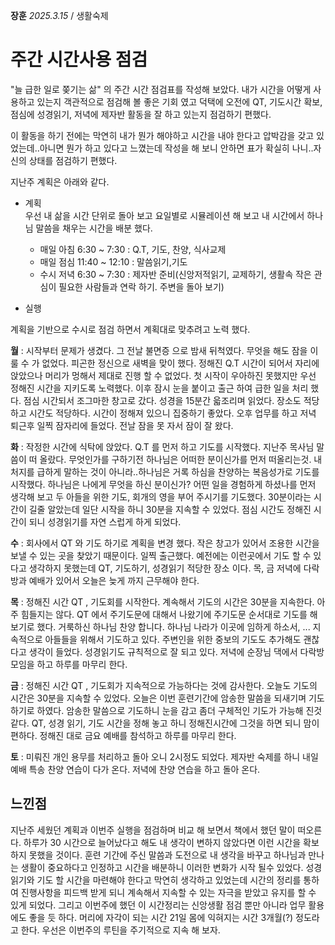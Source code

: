 **장훈** _2025.3.15_ / 생활숙제  
# 주간 시간사용 점검
"늘 급한 일로 쫒기는 삶" 의 주간 시간 점검표를 작성해 보았다. 내가 시간을 어떻게 사용하고 있는지 객관적으로 점검해 볼 좋은 기회 였고 덕택에 오전에 QT, 기도시간 확보, 점심에 성경읽기, 저녁에 제자반 활동을 잘 하고 있는지 점검하기 편했다. 

이 활동을 하기 전에는 막연히 내가 뭔가 해야하고 시간을 내야 한다고 압박감을 갖고 있었는데..아니면 뭔가 하고 있다고 느꼈는데 작성을 해 보니 안하면 표가 확실히 나니..자신의 상태를 점검하기 편했다. 

지난주 계획은 아래와 같다. 

* 계획  
우선 내 삶을 시간 단위로 돌아 보고 요일별로 시뮬레이션 해 보고 내 시간에서 하나님 말씀을 채우는 시간을 배분 했다.
  * 매일 아침 6:30 ~ 7:30 : Q.T, 기도, 찬양, 식사교제
  * 매일 점심 11:40 ~ 12:10 : 말씀읽기,기도
  * 수시 저녁 6:30 ~ 7:30 : 제자반 준비(신앙저적읽기, 교제하기, 생활속 작은 관심이 필요한 사람들과 연락 하기. 주변을 돌아 보기)
 
* 실행
  
계획을 기반으로 수시로 점검 하면서 계획대로 맞추려고 노력 했다. 
  
__월__ :  시작부터 문제가 생겼다. 그 전날 불면증 으로 밤새 뒤척였다. 무엇을 해도 잠을 이룰 수 가 없었다. 피곤한 정신으로 새벽을 맞이 했다. 정해진 Q.T 시간이 되어서 자리에 앉았으나 머리가 멍해서 제대로 진행 할 수 없었다. 첫 시작이 우아하진 못했지만 우선 정해진 시간을 지키도록 노력했다. 이후 잠시 눈을 붙이고 출근 하여 급한 일을 처리 했다. 점심 시간되서 조그마한 창고로 갔다. 성경을 15분간 읇조리며 읽었다. 장소도 적당하고 시간도 적당하다. 시간이 정해져 있으니 집중하기 좋았다. 오후 업무를 하고 저녁 퇴근후 일찍 잠자리에 들었다. 전날 잠을 못 자서 잠이 잘 왔다. 

__화__ : 작정한 시간에 식탁에 앉았다. Q.T 를 먼저 하고 기도를 시작했다. 지난주 목사님 말씀이 떠 올랐다. 무엇인가를 구하기전 하나님은 어떠한 분이신가를 먼저 떠올리는것. 내 처지를 급하게 말하는 것이 아니라..하나님은 거록 하심을 찬양하는 복음성가로 기도를 시작했다. 하나님은 나에게 무엇을 하신 분이신가? 어떤 일을 경험하게 하셨나를 먼저 생각해 보고 두 아들을 위한 기도, 회개의 영을 부어 주시기를 기도했다. 30분이라는 시간이 길줄 알았는데 일단 시작을 하니 30분을 지속할 수 있었다. 점심 시간도 정해진 시간이 되니 성경읽기를 자연 스럽게 하게 되었다. 

__수__ :  회사에서 QT 와 기도 하기로 계획을 변경 했다. 작은 창고가 있어서 조용한 시간을 보낼 수 있는 곳을 찾았기 때문이다. 일찍 출근했다. 예전에는 이런곳에서 기도 할 수 있다고 생각하지 못했는데 QT, 기도하기, 성경읽기 적당한 장소 이다. 목, 금 저녁에 다락방과 예배가 있어서 오늘은 늦게 까지 근무해야 한다. 

__목__ : 정해진 시간 QT , 기도회를 시작한다. 계속해서 기도의 시간은 30분을 지속한다. 아주 힘들지는 않다. QT 에서 주기도문에 대해서 나왔기에 주기도문 순서대로 기도를 해보기로 했다. 거룩하신 하나님 찬양 합니다. 하나님 나라가 이곳에 임하게 하소서, ... 지속적으로 아들들을 위해서 기도하고 있다. 주변인을 위한 중보의 기도도 추가해도 괜찮다고 생각이 들었다. 성경읽기도 규칙적으로 잘 되고 있다. 저녁에 순장님 댁에서 다락방 모임을 하고 하루를 마무리 한다. 

__금__ : 정해진 시간 QT , 기도회가 지속적으로 가능하다는 것에 감사한다. 오늘도 기도의 시간은 30분을 지속할 수 있었다. 오늘은 이번 훈련기간에 암송한 말씀을 되새기며 기도하기로 하였다. 암송한 말씀으로 기도하니 눈을 감고 좀더 구체적인 기도가 가능해 진것 같다. QT, 성경 읽기, 기도 시간을 정해 놓고 하니 정해진시간에 그것을 하면 되니 맘이 편하다. 정해진 대로 금요 예배를 참석하고 하루를 마무리 한다. 

__토__ : 미뤄진 개인 용무를 처리하고 돌아 오니 2시정도 되었다. 제자반 숙제를 하니 내일 예배 특송 찬양 연습이 다가 온다. 저녁에 찬양 연습을 하고 돌아 온다. 


## 느낀점
지난주 세웠던 계획과 이번주 실행을 점검하며 비교 해 보면서 책에서 했던 말이 떠오른다. 하루가 30 시간으로 늘어났다고 해도 내 생각이 변하지 않았다면 이런 시간을 확보 하지 못했을 것이다. 훈련 기간에 주신 말씀과 도전으로 내 생각을 바꾸고 하나님과 만나는 생활이 중요하다고 인정하고 시간을 배분하니 이러한 변화가 시작 될수 있었다. 
성경읽기와 기도 할  시간을 마련해야 한다고 막연히 생각하고 있었는데 시간의 정리를 통하여 진행사항을 피드백 받게 되니 계속해서 지속할 수 있는 자극을 받았고 유지를 할 수 있게 되었다. 
그리고 이번주에 했던 이 시간정리는 신앙생활 점검 뿐만 아니라 업무 활용에도 좋을 듯 하다. 
머리에 자각이 되는 시간 21일 몸에 익혀지는 시간 3개월(?) 정도라고 한다. 우선은 이번주의 루틴을 주기적으로 지속 해 보자. 
